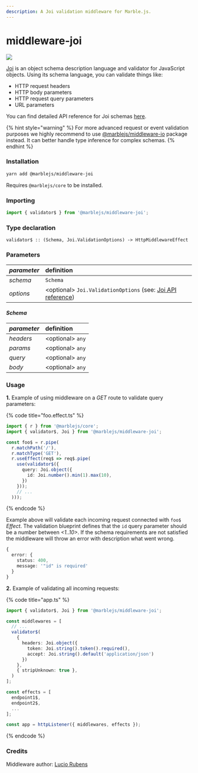 ```yaml
---
description: A Joi validation middleware for Marble.js.
---
```


# middleware-joi

![](../../.gitbook/assets/68747470733a2f2f7261772e6769746875622e636f6d2f686170696a732f6a6f692f6d61737465722f696d616765732f6a6f.png)

[Joi](https://github.com/hapijs/joi) is an object schema description language and validator for JavaScript objects. Using its schema language, you can validate things like:

* HTTP request headers
* HTTP body parameters
* HTTP request query parameters
* URL parameters

You can find detailed API reference for Joi schemas [here](https://github.com/hapijs/joi/blob/v13.6.0/API.md).

{% hint style="warning" %}
For more advanced request or event validation purposes we highly recommend to use [@marblejs/middleware-io](middleware-io.md) package instead. It can better handle type inference for complex schemas.
{% endhint %}

### Installation

```bash
yarn add @marblejs/middleware-joi
```

Requires `@marblejs/core` to be installed.

### Importing

```typescript
import { validator$ } from '@marblejs/middleware-joi';
```

### Type declaration

```text
validator$ :: (Schema, Joi.ValidationOptions) -> HttpMiddlewareEffect
```

### **Parameters**

| _parameter_ | definition |
| :--- | :--- |
| _schema_ | `Schema` |
| _options_ | &lt;optional&gt; `Joi.ValidationOptions` \(see: [Joi API reference](https://github.com/hapijs/joi/blob/v13.6.0/API.md#joi)\) |

#### _**Schema**_

| _parameter_ | definition |
| :--- | :--- |
| _headers_ | &lt;optional&gt; `any` |
| _params_ | &lt;optional&gt; `any` |
| _query_ | &lt;optional&gt; `any` |
| _body_ | &lt;optional&gt; `any` |

### Usage

**1.** Example of using middleware on a _GET_ route to validate query parameters:

{% code title="foo.effect.ts" %}
```typescript
import { r } from '@marblejs/core';
import { validator$, Joi } from '@marblejs/middleware-joi';

const foo$ = r.pipe(
  r.matchPath('/'),
  r.matchType('GET'),
  r.useEffect(req$ => req$.pipe(
    use(validator$({
      query: Joi.object({
        id: Joi.number().min(1).max(10),
      })
    }));
    // ...
  )));
```
{% endcode %}

Example above will validate each incoming request connected with `foo$` _Effect_. The validation blueprint defines that the `id` query parameter should be a number between _&lt;1..10&gt;_. If the schema requirements are not satisfied the middleware will throw an error with description what went wrong.

```typescript
{
  error: {
    status: 400,
    message: '"id" is required'
  }
}
```

**2.** Example of validating all incoming requests:

{% code title="app.ts" %}
```typescript
import { validator$, Joi } from '@marblejs/middleware-joi';

const middlewares = [
  // ...
  validator$(
    {
      headers: Joi.object({
        token: Joi.string().token().required(),
        accept: Joi.string().default('application/json')
      })
    },
    { stripUnknown: true },
  )
];

const effects = [
  endpoint1$,
  endpoint2$,
  ...
];

const app = httpListener({ middlewares, effects });
```
{% endcode %}

### Credits

Middleware author: [Lucio Rubens](https://github.com/luciorubeens)

